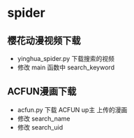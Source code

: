 # spider
## 樱花动漫视频下载
* yinghua_spider.py 下载搜索的视频
* 修改 main 函数中 search_keyword
## ACFUN漫画下载
* acfun.py 下载 ACFUN up主 上传的漫画
* 修改 search_name
* 修改 search_uid
